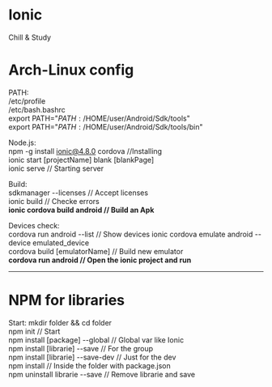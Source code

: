 # Ionic
Chill &amp; Study

# Arch-Linux config
PATH:  
/etc/profile  
/etc/bash.bashrc  
  export PATH="$PATH:/$HOME/user/Android/Sdk/tools"  
  export PATH="$PATH:/$HOME/user/Android/Sdk/tools/bin"  

Node.js:  
  npm -g install ionic@4.8.0 cordova //Installing  
  ionic start [projectName] blank [blankPage]  
  ionic serve // Starting server  

Build:  
  sdkmanager --licenses // Accept licenses  
  ionic build // Checke errors  
  **ionic cordova build android // Build an Apk**  
  
Devices check:  
  cordova run android  --list // Show devices
  ionic cordova emulate android --device emulated_device  
  cordova build [emulatorName] // Build new emulator  
  **cordova run android // Open the ionic project and run**  

-----------------------------------

# NPM for libraries  
Start:
  mkdir folder && cd folder  
  npm init // Start  
  npm install [package] --global // Global var like Ionic  
  npm install [librarie] --save // For the group  
  npm install [librarie] --save-dev // Just for the dev  
  npm install // Inside the folder with package.json  
  npm uninstall librarie --save // Remove librarie and save  
